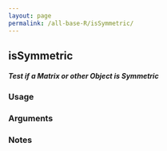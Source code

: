 ```yaml
---
layout: page
permalink: /all-base-R/isSymmetric/
---
```


## __isSymmetric__

#### _Test if a Matrix or other Object is Symmetric_

### Usage

### Arguments

### Notes

